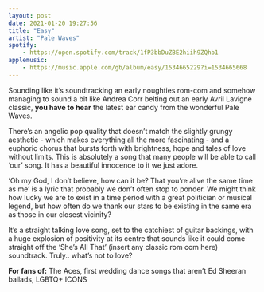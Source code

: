 ```yaml
---
layout: post
date: 2021-01-20 19:27:56
title: "Easy"
artist: "Pale Waves"
spotify: 
    - https://open.spotify.com/track/1fP3bbDuZBE2hiih9ZQhb1
applemusic: 
    - https://music.apple.com/gb/album/easy/1534665229?i=1534665668
---
```


Sounding like it’s soundtracking an early noughties rom-com and somehow managing to sound a bit like Andrea Corr belting out an early Avril Lavigne classic, **you have to hear** the latest ear candy from the wonderful Pale Waves.

There’s an angelic pop quality that doesn’t match the slightly grungy aesthetic - which makes everything all the more fascinating - and a euphoric chorus that bursts forth with brightness, hope and tales of love without limits. This is absolutely a song that many people will be able to call ‘our’ song. It has a beautiful innocence to it we just adore. 

‘Oh my God, I don’t believe, how can it be? That you’re alive the same time as me’ is a lyric that probably we don’t often stop to ponder. We might think how lucky we are to exist in a time period with a great politician or musical legend, but how often do we thank our stars to be existing in the same era as those in our closest vicinity? 

It’s a straight talking love song, set to the catchiest of guitar backings, with a huge explosion of positivity at its centre that sounds like it could come straight off the ‘She’s All That’ (insert any classic rom com here) soundtrack. Truly.. what’s not to love? 

**For fans of:** The Aces, first wedding dance songs that aren’t Ed Sheeran ballads, LGBTQ+ ICONS
